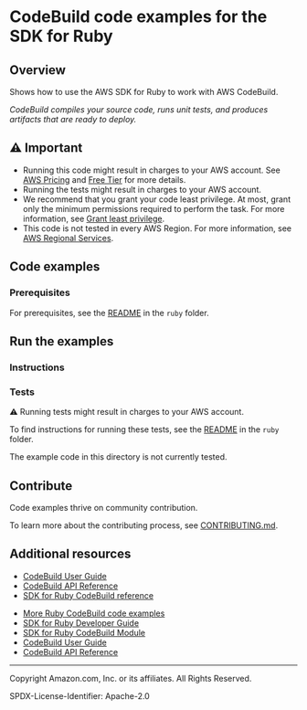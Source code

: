 <!--Generated by WRITEME on 2023-09-12 00:35:24.778072 (UTC)-->
# CodeBuild code examples for the SDK for Ruby

## Overview

Shows how to use the AWS SDK for Ruby to work with AWS CodeBuild.

<!--custom.overview.start-->
<!--custom.overview.end-->

*CodeBuild compiles your source code, runs unit tests, and produces artifacts that are ready to deploy.*

## ⚠ Important

* Running this code might result in charges to your AWS account. See [AWS Pricing](https://aws.amazon.com/pricing/?aws-products-pricing.sort-by=item.additionalFields.productNameLowercase&aws-products-pricing.sort-order=asc&awsf.Free%20Tier%20Type=*all&awsf.tech-category=*all) and [Free Tier](https://aws.amazon.com/free/?all-free-tier.sort-by=item.additionalFields.SortRank&all-free-tier.sort-order=asc&awsf.Free%20Tier%20Types=*all&awsf.Free%20Tier%20Categories=*all) for more details.
* Running the tests might result in charges to your AWS account.
* We recommend that you grant your code least privilege. At most, grant only the minimum permissions required to perform the task. For more information, see [Grant least privilege](https://docs.aws.amazon.com/IAM/latest/UserGuide/best-practices.html#grant-least-privilege).
* This code is not tested in every AWS Region. For more information, see [AWS Regional Services](https://aws.amazon.com/about-aws/global-infrastructure/regional-product-services).

<!--custom.important.start-->
<!--custom.important.end-->

## Code examples

### Prerequisites

For prerequisites, see the [README](../../README.md#Prerequisites) in the `ruby` folder.


<!--custom.prerequisites.start-->
<!--custom.prerequisites.end-->

## Run the examples

### Instructions


<!--custom.instructions.start-->
<!--custom.instructions.end-->



### Tests

⚠ Running tests might result in charges to your AWS account.


To find instructions for running these tests, see the [README](../../README.md#Tests)
in the `ruby` folder.



<!--custom.tests.start-->
The example code in this directory is not currently tested.

## Contribute
Code examples thrive on community contribution.

To learn more about the contributing process, see [CONTRIBUTING.md](../../../CONTRIBUTING.md).
<!--custom.tests.end-->

## Additional resources

* [CodeBuild User Guide](https://docs.aws.amazon.com/codebuild/latest/userguide/welcome.html)
* [CodeBuild API Reference](https://docs.aws.amazon.com/codebuild/latest/APIReference/Welcome.html)
* [SDK for Ruby CodeBuild reference](https://docs.aws.amazon.com/sdk-for-ruby/v3/api/Aws/Codebuild.html)

<!--custom.resources.start-->
* [More Ruby CodeBuild code examples](https://docs.aws.amazon.com/sdk-for-ruby/v3/developer-guide/cb-examples.html)
* [SDK for Ruby Developer Guide](https://aws.amazon.com/developer/language/ruby/)
* [SDK for Ruby CodeBuild Module](https://docs.aws.amazon.com/sdk-for-ruby/v3/api/Aws/CodeBuild.html)
* [CodeBuild User Guide](https://docs.aws.amazon.com/codebuild/)
* [CodeBuild API Reference](https://docs.aws.amazon.com/codebuild/latest/APIReference/Welcome.html)

<!--custom.resources.end-->

---

Copyright Amazon.com, Inc. or its affiliates. All Rights Reserved.

SPDX-License-Identifier: Apache-2.0